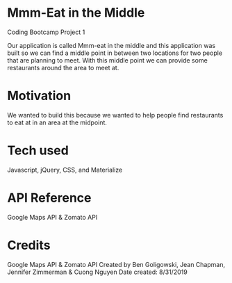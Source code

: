 # Mmm-Eat in the Middle 
Coding Bootcamp Project 1

Our application is called Mmm-eat in the middle and this application was built so we can find a middle point in between two locations for two people that are planning to meet. With this middle point we can provide some restaurants around the area to meet at. 

# Motivation

We wanted to build this because we wanted to help people find restaurants to eat at in an area at the midpoint. 

# Tech used 

Javascript, jQuery, CSS, and Materialize 

# API Reference 

Google Maps API & Zomato API

# Credits

Google Maps API & Zomato API 
Created by Ben Goligowski, Jean Chapman, Jennifer Zimmerman & Cuong Nguyen 
Date created: 8/31/2019
